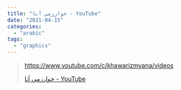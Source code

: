 ```yaml
---
title: "خوارزمي أنا - YouTube"
date: "2021-04-15"
categories: 
  - "arabic"
tags: 
  - "graphics"
---
```


> https://www.youtube.com/c/khawarizmyana/videos
> 
> [خوارزمي أنا - YouTube](https://www.youtube.com/c/khawarizmyana/videos)
